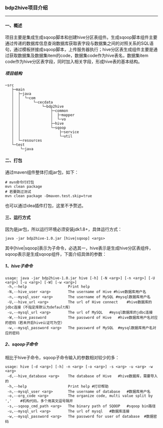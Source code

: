 ### bdp2hive项目介绍
---
#### 一、概述
项目主要是集成生成sqoop脚本和创建hive分区表组件。生成sqoop脚本组件主要通过传递的数据库信息查询数据库获取表字段与数据集之间的对照关系的SQL语句，通过模板拼接成sqoop脚本，上传服务器执行；hive分区表生成组件主要是通过获取数据集及数据集item的code，数据集code作为hive表名，数据集item code作为hive分区表字段，同时加入相关字段，形成hive表的基本结构。

##### 项目结构

```
─src
   ├─main
   │  ├─java
   │  │  └─com
   │  │      └─cecdata
   │  │          └─bdp2hive
   │  │              ├─common
   │  │              │  ├─mapper
   │  │              │  └─vo
   │  │              ├─hive
   │  │              └─sqoop
   │  │                  ├─service
   │  │                  └─util
   │  └─resources
   └─test
       └─java
```

#### 二、打包
通过maven组件整体打成jar包，如下：
```
# mvn命令行打包
mvn clean package
# 若要跳过测试
mvn clean package -Dmaven.test.skip=true
```
也可以通过idea插件打包，这里不予赘述。

#### 三、运行方式
因为是jar包，所以运行环境必须安装jdk1.8+，具体运行方式：
```
java -jar bdp2hive-1.0.jar [hive|sqoop] <args>
```
其中[hive|sqoop]表示为子命令，必选其一，hive表示是生成hive分区表组件，sqoop表示是生成sqoop组件，下面介绍具体的参数：
##### 1、hive子命令
```
usage: java -jar bdp2hive-1.0.jar hive [-h] [-N <arg>] [-n <arg>] [-U <arg>] [-u <arg>] [-W] [-w <arg>]
 -h,--help                   Print help
 -N,--hive_user <arg>        The username of Hive #hive数据库用户名
 -n,--mysql_user <arg>       The username of MySQL #mysql数据库用户名
 -U,--hive_url <arg>         The url of Hive connect    #hive数据库的jdbc连接（不指定库默认为default库）
 -u,--mysql_url <arg>        The url of MySQL   #mysql数据库的jdbc连接
 -W,--hive_password          The password of Hive   #hive数据库用户名对应的密码（若未开启hive认证可为空）
 -w,--mysql_password <arg>   The password of MySQL  #mysql数据库用户名对应的密码
```

##### 2、sqoop子命令
相比于hive子命令，sqoop子命令输入的参数相对较少的多：
```
usage: hive [-d <arg>] [-h] -n <arg> [-o <arg>] -s <arg> -u <arg> -w <arg>
 -d,--hive_database <arg>    The database of Hive   #hive数据库，需要导入的
 -h,--help                   Print help #打印帮助
 -n,--mysql_user <arg>       The username of database   #数据库用户名
 -o,--org_code <arg>         The organize code, multi value split by ','    #机构代码，多个用英文逗号隔开
 -s,--sqoop_cmd_path <arg>   The binary path of SQOOP   #sqoop bin路径
 -u,--mysql_url <arg>        The url of mysql   #数据库连接
 -w,--mysql_password <arg>   The password for user of database  #数据密码
```